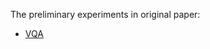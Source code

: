 The preliminary experiments in original paper:

* [VQA](https://github.com/mczhuge/NLSOM/tree/main/experiment/vqa)
